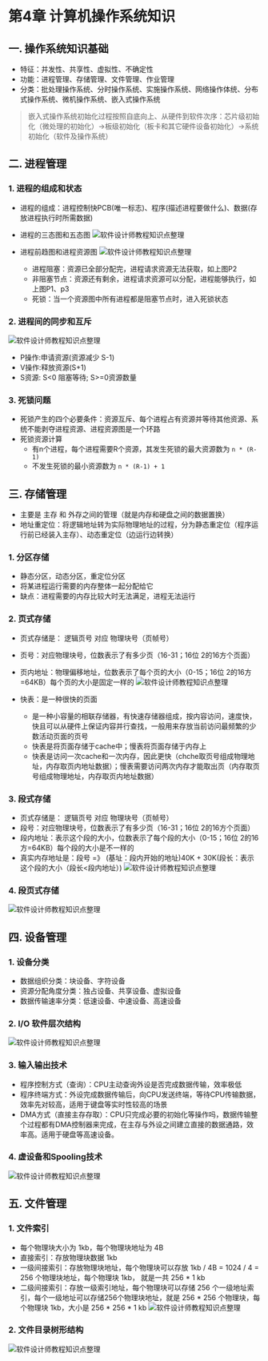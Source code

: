 # 第4章 计算机操作系统知识

## 一. 操作系统知识基础
  - 特征：并发性、共享性、虚拟性、不确定性
  - 功能：进程管理、存储管理、文件管理、作业管理
  - 分类：批处理操作系统、分时操作系统、实施操作系统、网络操作体统、分布式操作系统、微机操作系统、嵌入式操作系统
  > 嵌入式操作系统初始化过程按照自底向上、从硬件到软件次序：芯片级初始化（微处理的初始化）->板级初始化（板卡和其它硬件设备初始化）->系统初始化（软件及操作系统）

## 二.  进程管理

### 1. 进程的组成和状态
- 进程的组成：进程控制快PCB(唯一标志)、程序(描述进程要做什么)、数据(存放进程执行时所需数据)

- 进程的三态图和五态图
![软件设计师教程知识点整理](./images/4-8.png)
- 进程前趋图和进程资源图
![软件设计师教程知识点整理](./images/4-9.png)
  - 进程阻塞：资源已全部分配完，进程请求资源无法获取，如上图P2
  - 非阻塞节点：资源还有剩余，进程请求资源可以分配，进程能够执行，如上图P1、p3
  - 死锁：当一个资源图中所有进程都是阻塞节点时，进入死锁状态

### 2. 进程间的同步和互斥
![软件设计师教程知识点整理](./images/4-10.png)

- P操作:申请资源(资源减少  S-1)
- V操作:释放资源(S+1)
- S资源: S<0 阻塞等待;  S>=0资源数量 

### 3. 死锁问题

- 死锁产生的四个必要条件：资源互斥、每个进程占有资源并等待其他资源、系统不能剥夺进程资源、进程资源图是一个环路
- 死锁资源计算
  - 有n个进程，每个进程需要R个资源，其发生死锁的最大资源数为 `n * (R-1)`
  - 不发生死锁的最小资源数为 `n * (R-1) + 1`

## 三.  存储管理
  - 主要是 主存 和 外存之间的管理（就是内存和硬盘之间的数据置换）
  - 地址重定位：将逻辑地址转为实际物理地址的过程，分为静态重定位（程序运行前已经装入主存）、动态重定位（边运行边转换）

### 1.  分区存储
- 静态分区，动态分区，重定位分区
- 将某进程运行需要的内存整体一起分配给它
- 缺点：进程需要的内存比较大时无法满足，进程无法运行

### 2.  页式存储
- 页式存储是： 逻辑页号 对应 物理块号（页帧号）
- 页号：对应物理块号，位数表示了有多少页（16-31；16位 2的16方个页面）
- 页内地址：物理偏移地址，位数表示了每个页的大小（0-15；16位 2的16方=64KB）每个页的大小是固定一样的
![软件设计师教程知识点整理](./images/4-1.png)

- 快表：是一种很快的页面
  - 是一种小容量的相联存储器，有快速存储器组成，按内容访问，速度快，快且可以从硬件上保证内容并行查找，一般用来存放当前访问最频繁的少数活动页面的页号
  - 快表是将页面存储于cache中；慢表将页面存储于内存上
  - 快表是访问一次cache和一次内存，因此更快（chche取页号组成物理地址，内存取页内地址数据）；慢表需要访问两次内存才能取出页（内存取页号组成物理地址，内存取页内地址数据）

### 3.  段式存储
- 页式存储是： 逻辑页号 对应 物理块号（页帧号）
- 段号：对应物理块号，位数表示了有多少页（16-31；16位 2的16方个页面）
- 段内地址：表示这个段的大小，位数表示了每个段的大小（0-15；16位 2的16方=64KB）每个段的大小是不一样的
- 真实内存地址是：段号 =》 (基址：段内开始的地址)40K + 30K(段长：表示这个段的大小（段长<段内地址）)
![软件设计师教程知识点整理](./images/4-2.png)

### 4.  段页式存储
![软件设计师教程知识点整理](./images/4-3.png)

## 四.  设备管理
### 1. 设备分类
- 数据组织分类：块设备、字符设备
- 资源分配角度分类：独占设备、共享设备、虚拟设备
- 数据传输速率分类：低速设备、中速设备、高速设备

### 2. I/O 软件层次结构
![软件设计师教程知识点整理](./images/4-6.png)

### 3. 输入输出技术
- 程序控制方式（查询）：CPU主动查询外设是否完成数据传输，效率极低
- 程序终端方式：外设完成数据传输后，向CPU发送终端，等待CPU传输数据，效率先对较高，适用于键盘等实时性较高的场景
- DMA方式（直接主存存取）：CPU只完成必要的初始化等操作吗，数据传输整个过程都有DMA控制器来完成，在主存与外设之间建立直接的数据通路，效率高。适用于硬盘等高速设备。

### 4. 虚设备和Spooling技术
![软件设计师教程知识点整理](./images/4-7.png)


## 五.  文件管理

### 1.  文件索引
- 每个物理块大小为 1kb，每个物理块地址为 4B
- 直接索引：存放物理块数据 1kb
- 一级间接索引：存放物理块地址，每个物理块可以存放 1kb / 4B = 1024 / 4 = 256 个物理块地址，每个物理块 1kb， 就是一共 256 * 1 kb
- 二级间接索引：存放一级索引地址，每个物理块可以存储 256 个一级地址索引，每个一级地址可以存储256个物理块地址，就是 256 * 256 个物理块，每个物理块 1kb，大小是 256 * 256 * 1 kb
![软件设计师教程知识点整理](./images/4-4.png)

### 2.  文件目录树形结构
![软件设计师教程知识点整理](./images/4-5.png)
